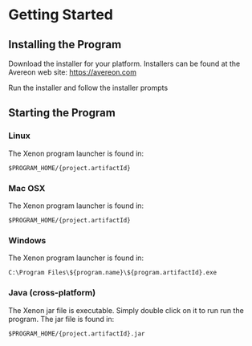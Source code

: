 # Getting Started

## Installing the Program
Download the installer for your platform. Installers can be found at the Avereon 
web site: https://avereon.com

Run the installer and follow the installer prompts

## Starting the Program
### Linux
The Xenon program launcher is found in:

    $PROGRAM_HOME/{project.artifactId}
    
### Mac OSX
The Xenon program launcher is found in:

    $PROGRAM_HOME/{project.artifactId}

### Windows
The Xenon program launcher is found in:

    C:\Program Files\${program.name}\${program.artifactId}.exe

### Java (cross-platform)
The Xenon jar file is executable. Simply double click on it to run
run the program. The jar file is found in:

    $PROGRAM_HOME/{project.artifactId}.jar
